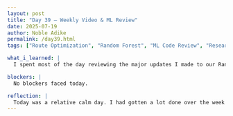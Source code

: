 ```yaml
---
layout: post
title: "Day 39 – Weekly Video & ML Review"
date: 2025-07-19
author: Noble Adike
permalink: /day39.html
tags: ["Route Optimization", "Random Forest", "ML Code Review", "Research Presentations"]

what_i_learned: |
  I spent most of the day reviewing the major updates I made to our Random Forest model. Later on, I was able to understand what was going with the Arduino circuit and what my teammates who were working on it the whole week had done. I tried to explore how we could add a new gas sensor feature column to the kaggle dataset we working with. After doing some probing, I found out we could either go with guessing gas readings from the temperature column or just simply generating random values. I also updated the route optimization part to factor in both bin collection urgency and distance from the depot. We recorded our weekly video as well where I handled the project summary and talked about the progress I made this week with the route optimization.

blockers: |
  No blockers faced today.

reflection: |
  Today was a relative calm day. I had gotten a lot done over the week so I was fine with taking a "relaxer" day. I was happy with the progress of the rest of my group members who were working on the physical layer (Arduino etc) and the research paper. We've been moving very fast and making good progress after we decided to divide and conquer. If only we had done that earlier after I brought it up weeks earlier. Now its time to deploy the model results to the dashboard itself and complete the research paper next week.
---
```



